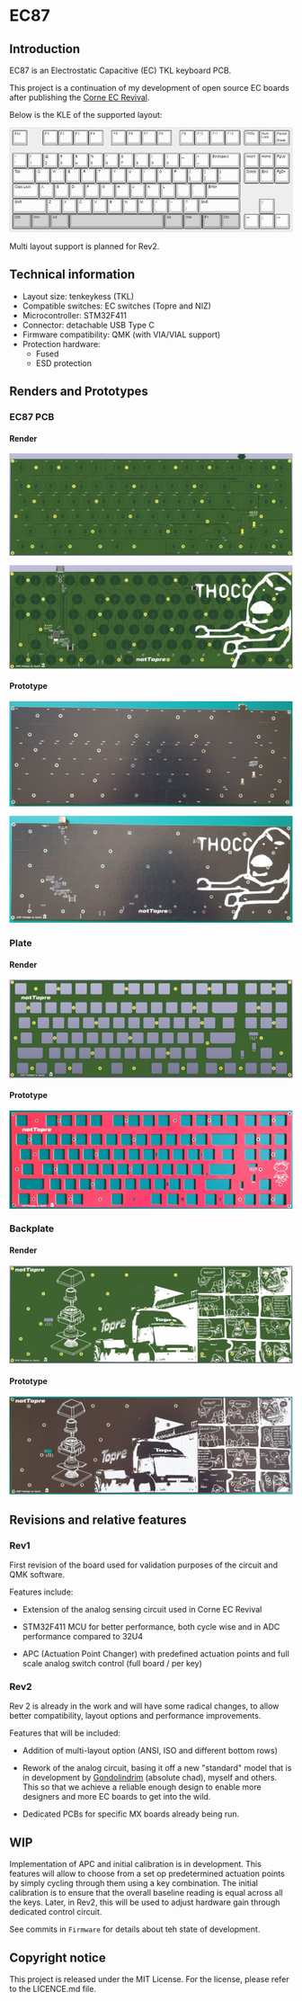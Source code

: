 # EC87

## Introduction

EC87 is an Electrostatic Capacitive (EC) TKL keyboard PCB.

This project is a continuation of my development of open source EC boards after publishing the [Corne EC Revival](https://github.com/Cipulot/CorneECRevival).

Below is the KLE of the supported layout:

![EC87 KLE](/Docs/images/EC87_KLE.jpg)

Multi layout support is planned for Rev2.

## Technical information

- Layout size: tenkeykess (TKL)
- Compatible switches: EC switches (Topre and NIZ)
- Microcontroller: STM32F411
- Connector: detachable USB Type C
- Firmware compatibility: QMK (with VIA/VIAL support)
- Protection hardware:
  * Fused
  * ESD protection

## Renders and Prototypes

### EC87 PCB

#### Render

![EC87 PCB Top Render](/Docs/images/top.jpg)

![EC87 PCB Bottom Render](/Docs/images/bottom.jpg)

#### Prototype

![EC87 PCB Top Proto](/Docs/images/top_PCB.jpg)

![EC87 PCB Bottom Proto](/Docs/images/bottom_PCB.jpg)

### Plate

#### Render

![EC87 Plate Render](/Docs/images/plate.jpg)

#### Prototype

![EC87 Plate Proto](/Docs/images/plate_PCB.jpg)

### Backplate

#### Render

![EC87 Backplate Render](/Docs/images/backplate.jpg)

#### Prototype

![EC87 Backplate Proto](/Docs/images/backplate_PCB.jpg)

## Revisions and relative features

### Rev1

First revision of the board used for validation purposes of the circuit and QMK software.

Features include:

- Extension of the analog sensing circuit used in Corne EC Revival

- STM32F411 MCU for better performance, both cycle wise and in ADC performance compared to 32U4

- APC (Actuation Point Changer) with predefined actuation points and full scale analog switch control (full board / per key)

### Rev2

Rev 2 is already in the work and will have some radical changes, to allow better compatibility, layout options and performance improvements.

Features that will be included:

- Addition of multi-layout option (ANSI, ISO and different bottom rows)

- Rework of the analog circuit, basing it off a new "standard" model that is in development by [Gondolindrim](https://github.com/Gondolindrim) (absolute chad), myself and others. This so that we achieve a reliable enough design to enable more designers and more EC boards to get into the wild.

- Dedicated PCBs for specific MX boards already being run.

## WIP

Implementation of APC and initial calibration is in development. This features will allow to choose from a set op predetermined actuation points by simply cycling through them using a key combination. The initial calibration is to ensure that the overall baseline reading is equal across all the keys. Later, in Rev2, this will be used to adjust hardware gain through dedicated control circuit.

See commits in `Firmware` for details about teh state of development.

## Copyright notice

This project is released under the MIT License. For the license, please refer to the LICENCE.md file.

